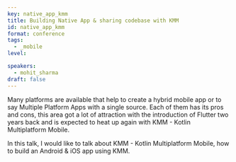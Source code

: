 ```yaml
---
key: native_app_kmm
title: Building Native App & sharing codebase with KMM
id: native_app_kmm
format: conference
tags:
  - _mobile
level: 

speakers:
  - mohit_sharma
draft: false
---
```


Many platforms are available that help to create a hybrid mobile app or to say Multiple Platform Apps with a single source. Each of them has its pros and cons, this area got a lot of attraction with the introduction of Flutter two years back and is expected to heat up again with KMM - Kotlin Multiplatform Mobile. 

In this talk, I would like to talk about KMM - Kotlin Multiplatform Mobile, how to build an Android & iOS app using KMM.
